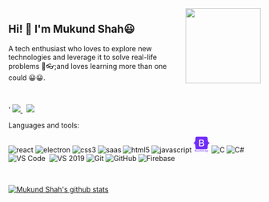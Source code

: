 <img align ="right" src = "https://i.imgur.com/fwO0TqB.jpeg" width="150" height="150">

## Hi! 👋 I'm Mukund Shah😃
<p>
    A tech enthusiast who loves to explore new technologies and leverage it to solve real-life problems 🎢👓;and loves learning more than one could 😀😀.
</p>


<br/>

 <p>'

  <a href="https://www.linkedin.com/in/mukundshah2058/">
    <img src="https://img.shields.io/badge/Mukund-Shah-blue?logo=linkedin">
  </a> &nbsp; 
  <a href="https://instagram.com/mukund_shah2058">
    <img src="https://img.shields.io/badge/@mukund__shah2058-black?style=flat&logo=instagram">
  </a>
 
</p>

Languages and tools:

<p align="left">

<img src=https://devicons.github.io/devicon/devicon.git/icons/react/react-original-wordmark.svg alt=react title=React width="32" height="32"/>

<img src=https://devicons.github.io/devicon/devicon.git/icons/electron/electron-original.svg alt=electron title=Electron width="32" height="32"/>

<img src=https://devicons.github.io/devicon/devicon.git/icons/css3/css3-original-wordmark.svg alt=css3 title="CSS 3" width="32" height="32"/>

<img src=https://devicons.github.io/devicon/devicon.git/icons/sass/sass-original.svg alt=saas title="Saas" width="32" height="32"/>

<img src=https://devicons.github.io/devicon/devicon.git/icons/html5/html5-original-wordmark.svg alt=html5 title="HTML 5" width="32" height="32"/>

<img src=https://devicons.github.io/devicon/devicon.git/icons/javascript/javascript-original.svg alt=javascript title=JavaScript width="32" height="32"/>

<img src=https://raw.githubusercontent.com/devicons/devicon/master/icons/bootstrap/bootstrap-plain-wordmark.svg alt=Bootstrap title=Bootstrap width="32" height="32"/>

<img src=https://devicons.github.io/devicon/devicon.git/icons/c/c-original.svg alt="C" title="C (Basics)" width="32" height="32"/>

 <img src="https://devicons.github.io/devicon/devicon.git/icons/csharp/csharp-original.svg" alt="C#" title="C#" width="32" height="32"/> 
 
 <img src=https://upload.wikimedia.org/wikipedia/commons/thumb/9/9a/Visual_Studio_Code_1.35_icon.svg/1024px-Visual_Studio_Code_1.35_icon.svg.png alt="VS Code" title="Visual Studio Code" width="32" height="32"/>

 <img src="" alt="" width="10">
 
 <img src=https://visualstudio.microsoft.com/wp-content/uploads/2019/02/VSWinIcon_100x.png alt="VS 2019" title="Visual Studio 2019" width="32" height="32"/>

 <img src=https://devicons.github.io/devicon/devicon.git/icons/git/git-original.svg title="Git" alt="Git" width="32" height="32"/>
 
 <img src=https://devicons.github.io/devicon/devicon.git/icons/github/github-original.svg title="GitHub" alt="GitHub" width="32" height="32"/>

 <img src=https://www.gstatic.com/devrel-devsite/prod/v425077d6c7be97246d05a953898cb9591a173a3cef753a451b8729896196bc0a/firebase/images/touchicon-180.png alt="Firebase" title="Firebase" width="32" height="32"/>
 </p>

<br/>

[![Mukund Shah's github stats](https://github-readme-stats.vercel.app/api?username=mukundshah)](https://github.com/mukundshah)
